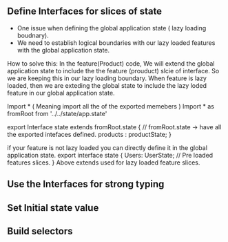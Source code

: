 ## Define Interfaces for slices of state
  - One issue when defining the global application state ( lazy loading boudnary).
  - We need to establish logical boundaries with our lazy loaded features with the global application state.
  
  How to solve this: In the feature(Product) code, We will extend the global application state to include the 
  the feature (prouduct) slcie of interface. So we are keeping this in our lazy loading boundary. 
  When feature is lazy loaded, then we are exteding the global state to include the lazy loded feature in our 
  global application state.
  
  Import * ( Meaning import all the of the exported memebers )
  Import * as fromRoot from '../../state/app.state'
  
  export Interface state extends fromRoot.state {  // fromRoot.state -> have all the exported intefaces defined.
  products : productState;
  }
  
  if your feature is not lazy loaded you can directly define it in the global application state. 
  export interface state {
   Users: UserState; // Pre loaded features slices.
  }
  Above extends used for lazy loaded feature slices. 

## Use the Interfaces for strong typing

## Set Initial state value

## Build selectors
